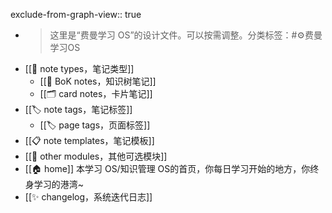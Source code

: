 exclude-from-graph-view:: true

- > 这里是“费曼学习 OS”的设计文件。可以按需调整。分类标签：#⚙️费曼学习OS
- [[📝 note types，笔记类型]]
	- [[🌲 BoK notes，知识树笔记]]
	- [[🗂️ card notes，卡片笔记]]
- [[🏷️ note tags，笔记标签]]
	- [[🏷️ page tags，页面标签]]
- [[📋 note templates，笔记模板]]
- [[🧩 other modules，其他可选模块]]
- [[🏠 home]] 本学习 OS/知识管理 OS的首页，你每日学习开始的地方，你终身学习的港湾~
- [[✨ changelog，系统迭代日志]]